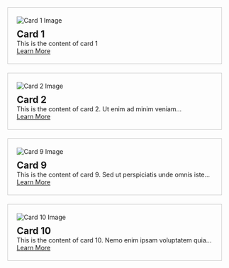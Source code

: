<html lang="en">
<head>
<meta charset="UTF-8">
<meta name="viewport" content="width=device-width, initial-scale=1.0">
<title>Card Layout Example</title>
<style>
  .card-container {
    display: flex;
    flex-wrap: wrap;
    justify-content: space-between;
  }
  .card {
    border: 1px solid #ccc;
    padding: 20px;
    width: calc(100% - 20px);
    box-sizing: border-box;
    margin-bottom: 20px;
    display: flex;
    flex-direction: column;
  }
  .card img {
    max-width: 50%;
    height: auto;
    margin-bottom: 10px;
  }
  .card h2 {
    margin: 0;
  }
  .card p {
    flex-grow: 1;
    margin: 0;
  }
</style>
</head>
<body>
  <div class="card-container">
    <div class="card">
      <img src="image1.jpg" alt="Card 1 Image">
      <h2>Card 1</h2>
      <p>This is the content of card 1</p>
      <a href="https://example.com/card1">Learn More</a>
    </div>
    <div class="card">
      <img src="image2.jpg" alt="Card 2 Image">
      <h2>Card 2</h2>
      <p>This is the content of card 2. Ut enim ad minim veniam...</p>
      <a href="https://example.com/card2">Learn More</a>
    </div>
         <div class="card">
      <img src="image9.jpg" alt="Card 9 Image">
      <h2>Card 9</h2>
      <p>This is the content of card 9. Sed ut perspiciatis unde omnis iste...</p>
      <a href="https://example.com/card9">Learn More</a>
    </div>
    <div class="card">
      <img src="image10.jpg" alt="Card 10 Image">
      <h2>Card 10</h2>
      <p>This is the content of card 10. Nemo enim ipsam voluptatem quia...</p>
      <a href="https://example.com/card10">Learn More</a>
    </div>
  </div>
</body>
</html>
